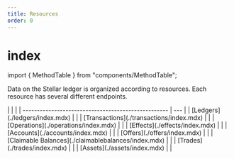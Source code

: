 ```yaml
---
title: Resources
order: 0
---
```


# index

import { MethodTable } from "components/MethodTable";

Data on the Stellar ledger is organized according to resources. Each resource has several different endpoints.

 \| \| \| \| --------------------------------------------------- \| --- \| \| \[Ledgers\]\(./ledgers/index.mdx\) \| \| \| \[Transactions\]\(./transactions/index.mdx\) \| \| \| \[Operations\]\(./operations/index.mdx\) \| \| \| \[Effects\]\(./effects/index.mdx\) \| \| \| \[Accounts\]\(./accounts/index.mdx\) \| \| \| \[Offers\]\(./offers/index.mdx\) \| \| \| \[Claimable Balances\]\(./claimablebalances/index.mdx\) \| \| \| \[Trades\]\(./trades/index.mdx\) \| \| \| \[Assets\]\(./assets/index.mdx\) \| \|

